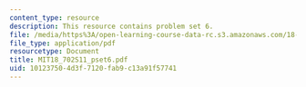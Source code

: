```yaml
---
content_type: resource
description: This resource contains problem set 6.
file: /media/https%3A/open-learning-course-data-rc.s3.amazonaws.com/18-702-algebra-ii-spring-2011/101237504d3f7120fab9c13a91f57741_MIT18_702S11_pset6.pdf
file_type: application/pdf
resourcetype: Document
title: MIT18_702S11_pset6.pdf
uid: 10123750-4d3f-7120-fab9-c13a91f57741
---
```

